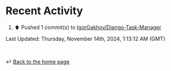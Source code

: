 # Recent Activity

<!--RECENT_ACTIVITY:start-->
1. ⬆️ Pushed 1 commit(s) to [IgorGakhov/Django-Task-Manager](https://github.com/IgorGakhov/Django-Task-Manager)<br>
<!--RECENT_ACTIVITY:end-->

<!--RECENT_ACTIVITY:last_update-->
Last Updated: Thursday, November 14th, 2024, 1:13:12 AM (GMT)
<!--RECENT_ACTIVITY:last_update_end-->

<br>

↩️ [Back to the home page](/README.md)
